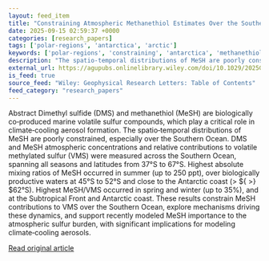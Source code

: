 ```yaml
---
layout: feed_item
title: "Constraining Atmospheric Methanethiol Estimates Over the Southern Ocean"
date: 2025-09-15 02:59:37 +0000
categories: [research_papers]
tags: ['polar-regions', 'antarctica', 'arctic']
keywords: ['polar-regions', 'constraining', 'antarctica', 'methanethiol', 'arctic', 'atmospheric']
description: "The spatio‐temporal distributions of MeSH are poorly constrained, especially over the Southern Ocean"
external_url: https://agupubs.onlinelibrary.wiley.com/doi/10.1029/2025GL116470?af=R
is_feed: true
source_feed: "Wiley: Geophysical Research Letters: Table of Contents"
feed_category: "research_papers"
---
```


Abstract Dimethyl sulfide (DMS) and methanethiol (MeSH) are biologically co‐produced marine volatile sulfur compounds, which play a critical role in climate‐cooling aerosol formation. The spatio‐temporal distributions of MeSH are poorly constrained, especially over the Southern Ocean. DMS and MeSH atmospheric concentrations and relative contributions to volatile methylated sulfur (VMS) were measured across the Southern Ocean, spanning all seasons and latitudes from 37°S to 67°S. Highest absolute mixing ratios of MeSH occurred in summer (up to 250 ppt), over biologically productive waters at 45°S to 52°S and close to the Antarctic coast (> ${ >} $62°S). Highest MeSH/VMS occurred in spring and winter (up to 35%), and at the Subtropical Front and Antarctic coast. These results constrain MeSH contributions to VMS over the Southern Ocean, explore mechanisms driving these dynamics, and support recently modeled MeSH importance to the atmospheric sulfur burden, with significant implications for modeling climate‐cooling aerosols.

[Read original article](https://agupubs.onlinelibrary.wiley.com/doi/10.1029/2025GL116470?af=R)
